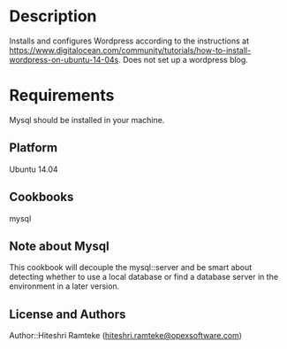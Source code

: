 Description
===========

Installs and configures Wordpress according to the instructions at https://www.digitalocean.com/community/tutorials/how-to-install-wordpress-on-ubuntu-14-04s. Does not set up a wordpress blog.

Requirements
============

Mysql should be installed in your machine.

Platform
--------

Ubuntu 14.04

Cookbooks
---------

mysql

Note about Mysql
----------------

This cookbook will decouple the mysql::server and be smart about detecting whether to use a local database or find a database server in the environment in a later version.

License and Authors
-------------------
Author::Hiteshri Ramteke (hiteshri.ramteke@opexsoftware.com)
